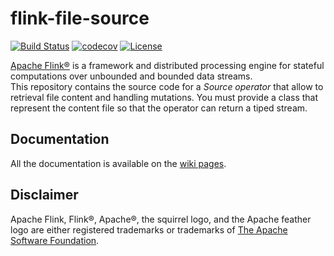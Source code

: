 # flink-file-source
[![Build Status](https://img.shields.io/travis/Fabricalab/streaming-flink-file-source.svg?branch=master&style=flat-square&logo=travis)](https://travis-ci.org/fabricalab/streaming-flink-file-source)
[![codecov](https://img.shields.io/codecov/c/github/fabricalab/streaming-flink-file-source/master?style=flat-square&logo=codecov)](https://codecov.io/gh/fabricalab/streaming-flink-file-source)
[![License](https://img.shields.io/badge/license-Apache%202.0-blue.svg?style=flat-square)](https://opensource.org/licenses/Apache-2.0)  

[Apache Flink®](https://flink.apache.org/) is a framework and distributed processing engine for stateful computations over unbounded and bounded data streams.  
This repository contains the source code for a *Source operator* that allow to retrieval file content and handling
 mutations.
You must provide a class that represent the content file so that the operator can return a tiped stream.

## Documentation
All the documentation is available on the [wiki pages](https://github.com/fabricalab/streaming-flink-file-source/wiki/Configure-the-Source-Operator).

## Disclaimer
Apache Flink, Flink®, Apache®, the squirrel logo, and the Apache feather logo are either registered trademarks or trademarks of [The Apache Software Foundation](http://apache.org).
